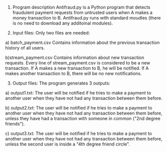 
1) Program description
Antifraud.py is a Python program that detects fraudulent payment requests from untrusted users
when A makes a money transaction to B.
Antifraud.py runs with standard moudles (there is no need to download any additoinal modules).


2) Input files:
Only two files are needed:

  a) batch_payment.csv
  Contains information about the previous transaction history of all users.
  
  b)stream_payment.csv
  Contains information about new transaction requests. Every line of stream_payment.csv is 
  considered to be a new transaction. If A makes a new transaction to B, he will be notified. 
  If A makes another transaction to B, there will be no new notifications.
  
  
3) Output files:
The program generates 3 outputs:

  a) output1.txt:
  The user will be notified if he tries to make a payment to another user when they have not 
  had any transaction between them before.

  b) output2.txt:
  The user will be notified if he tries to make a payment to another user when they have not
  had any transaction between them before, unless they have had a transaction with someone
  in common ("2nd degree friends").

  c) output3.txt:
  The user will be notified if he tries to make a payment to another user when they have not 
  had any transaction between them before, unless the second user is inside a "4th degree
  friend circle".

